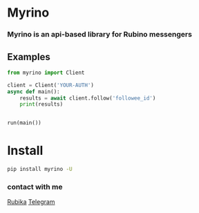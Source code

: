 # Myrino
### Myrino is an api-based library for Rubino messengers


## Examples

```python
from myrino import Client 

client = Client('YOUR-AUTH')
async def main():
    results = await client.follow('followee_id')
    print(results)


run(main())
```

# Install
```bash
pip install myrino -U
```

### contact with me
[Rubika](https://rubika.ir/slash_dev)
[Telegram](https://t.me/activate_sh)
